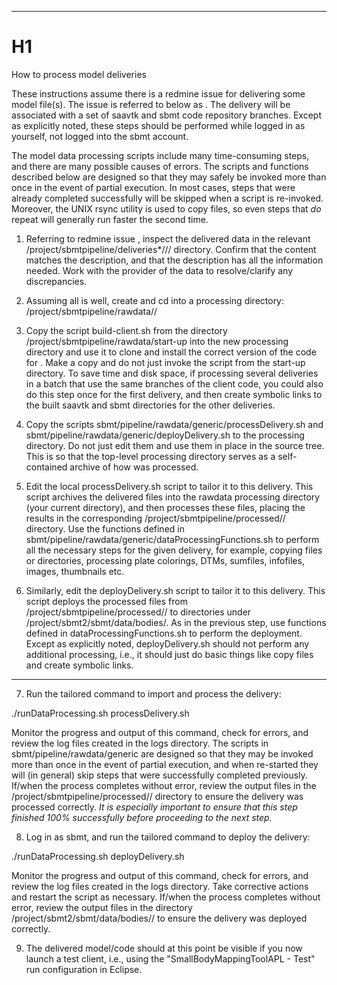 --------------------------------------------------------------------------------
# H1
How to process model deliveries

These instructions assume there is a redmine issue for delivering some model
file(s). The issue is referred to below as <redmine-XXXX>. The delivery will
be associated with a set of saavtk and sbmt code repository branches. Except
as explicitly noted, these steps should be performed while logged in as
yourself, not logged into the sbmt account.

The model data processing scripts include many time-consuming steps, and
there are many possible causes of errors. The scripts and functions described
below are designed so that they may safely be invoked more than once in the
event of partial execution. In most cases, steps that were already completed
successfully will be skipped when a script is re-invoked. Moreover, the UNIX
rsync utility is used to copy files, so even steps that *do* repeat will
generally run faster the second time. 

1. Referring to redmine issue <redmine-XXXX>, inspect the delivered data in
the relevant /project/sbmtpipeline/deliveries*/<body>/<date>/<model>
directory. Confirm that the content matches the description, and that the
description has all the information needed. Work with the provider of the
data to resolve/clarify any discrepancies.

2. Assuming all is well, create and cd into a processing directory:
/project/sbmtpipeline/rawdata/<body>/<redmine-XXXX>

3. Copy the script build-client.sh from the directory
/project/sbmtpipeline/rawdata/start-up into the new processing directory and
use it to clone and install the correct version of the code for <redmine-XXXX>.
Make a copy and do not just invoke the script from the start-up directory. To
save time and disk space, if processing several deliveries in a batch that use
the same branches of the client code, you could also do this step once for the
first delivery, and then create symbolic links to the built saavtk and sbmt
directories for the other deliveries.

4. Copy the scripts sbmt/pipeline/rawdata/generic/processDelivery.sh and
sbmt/pipeline/rawdata/generic/deployDelivery.sh to the processing directory.
Do not just edit them and use them in place in the source tree. This is so that
the top-level processing directory serves as a self-contained archive of how
<redmine-XXXX> was processed.

5. Edit the local processDelivery.sh script to tailor it to this delivery.
This script archives the delivered files into the rawdata processing
directory (your current directory), and then processes these files, placing
the results in the corresponding
/project/sbmtpipeline/processed/<body>/<redmine-XXXX> directory. Use the
functions defined in sbmt/pipeline/rawdata/generic/dataProcessingFunctions.sh
to perform all the necessary steps for the given delivery, for example,
copying files or directories, processing plate colorings, DTMs, sumfiles,
infofiles, images, thumbnails etc.

6. Similarly, edit the deployDelivery.sh script to tailor it to this
delivery. This script deploys the processed files from
/project/sbmtpipeline/processed/<body>/<redmine-XXXX> to directories under
/project/sbmt2/sbmt/data/bodies/. As in the previous step, use functions
defined in dataProcessingFunctions.sh to perform the deployment. Except as
explicitly noted, deployDelivery.sh should not perform any additional
processing, i.e., it should just do basic things like copy files and create
symbolic links.
--------------------------------------------------------------------------------

7. Run the tailored command to import and process the delivery:

./runDataProcessing.sh processDelivery.sh

Monitor the progress and output of this command, check for errors, and review
the log files created in the logs directory. The scripts in
sbmt/pipeline/rawdata/generic are designed so that they may be invoked more
than once in the event of partial execution, and when re-started they will (in
general) skip steps that were successfully completed previously. If/when the
process completes without error, review the output files in the
/project/sbmtpipeline/processed/<body>/<redmine-XXXX> directory to ensure the
delivery was processed correctly. *It is especially important to ensure that
this step finished 100% successfully before proceeding to the next step.*

8. Log in as sbmt, and run the tailored command to deploy the delivery:

./runDataProcessing.sh deployDelivery.sh

Monitor the progress and output of this command, check for errors, and review
the log files created in the logs directory. Take corrective actions and
restart the script as necessary. If/when the process completes without error,
review the output files in the directory
/project/sbmt2/sbmt/data/bodies/<body>/<redmine-XXXX> to ensure the delivery
was deployed correctly.

9. The delivered model/code should at this point be visible if you now
launch a test client, i.e., using the "SmallBodyMappingToolAPL - Test"
run configuration in Eclipse.